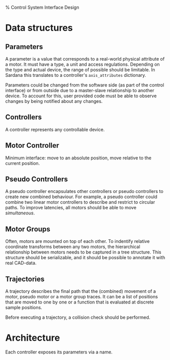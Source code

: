 % Control System Interface Design

# Data structures

## Parameters

A parameter is a value that corresponds to a real-world physical attribute of a
motor. It must have a type, a unit and access regulations. Depending on the type
and actual device, the range of possible should be limitable. In Sardana this
translates to a controller's `axis_attributes` dictionary.

Parameters could be changed from the software side (as part of the control
interface) or from outside due to a master-slave relationship to another device.
To account for this, user provided code must be able to observe changes by being
notified about any changes.


## Controllers

A controller represents any controllable device.


## Motor Controller

Minimum interface: move to an absolute position, move relative to the current
position.


## Pseudo Controllers

A pseudo controller encapsulates other controllers or pseudo controllers to
create new combined behaviour. For example, a pseudo controller could combine
two linear motor controllers to describe and restrict to circular paths. To
improve latencies, all motors should be able to move _simultaneous_.


## Motor Groups

Often, motors are mounted on top of each other. To indentify relative coordinate
transforms between any two motors, the hierarchical relationship between motors
needs to be captured in a tree structure. This structure should be
serializable, and it should be possible to annotate it with real CAD-data.


## Trajectories

A trajectory describes the final path that the (combined) movement of a motor,
pseudo motor or a motor group traces. It can be a list of positions that are
moved to one by one or a function that is evaluated at discrete sample
positions.

Before executing a trajectory, a collision check should be performed.


# Architecture

Each controller exposes its parameters via a name.

